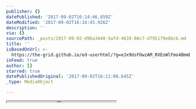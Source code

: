 ```yaml
---
publisher: {}
datePublished: '2017-09-02T16:14:46.859Z'
dateModified: '2017-09-02T16:14:45.926Z'
description: ''
via: {}
sourcePath: _posts/2017-09-02-d96a3440-5afd-4639-86c7-d7951f9e0bcb.md
title: ''
isBasedOnUrl: >-
  https://the-grid.github.io/ed-userhtml/?g=eJx9UsFOwzAM_RXEoWlFmo4BmmDLECAOHDghzihNvDUii6vEBU2If8cdEwiBuESO37Pz_JyF8y8H3mnh27Z-9W4NVCdEqo-Pz88m09n0dCaWi4ZZy0W2yfe0LFdDtOQxliRBeumqtxeTDlCT4urbABuIdL29c6WvZOSsTWAI9kAJ1RxVpm0A1YFfd6SnZ5OvFEugTp9MvjPO5z6YLSuMwUeo24D2Wcyj-qlayKgy0BVR8u1AUIqcrJCl6Ij6fCG0ZiVcakblqk9IaDFc7uGmERe7cIyqI1f96rYTJqRgaeI3-jkJwzzLH_AqmQ20mBwk5vzFYG8x8HxrxiMyAZXpe4jupvPBlbF6r0qHdhgtlMLvGjL1n63Jw9bECCkrT0OEPPZjOy1umk9AdbQJl71JxJc7pwszHi1p9sgEXBdf0VMbjH0u2PDv_oXVQy6Chlg_PhSv48qKblxlkQkT6N1r90P29rCaL5r93_kAHcHRzg
inFeed: true
author: []
starred: true
datePublishedOriginal: '2017-09-02T16:11:08.645Z'
_type: MediaObject

---
```

<iframe src="https://the-grid.github.io/ed-userhtml/?g=eJxljkFOwzAQRa9SZYHKwplGrUBxmnKWSTyxR3Fsy2O3lNMT2LBg9xfv670rHlymZWxcKUk0gKXYcqmBpMWUPLVz3KAKoJ_qBhKDFbXErAwaUZSATX_p-9P5_e38sZWxe9lf41aF5-Yg5elpbAxL8vjUHDwHUpOP8zrEO-XFx4d2bAyFYcJ5tTnWYHTN_giws-uGK-X_OShCRUAcZjIwobEkQEHtmb9m5bNt5W5fDyGqTImwDA82xemuO6XPwRFbV_TlZ_95lfAX6TmGghyG5nYFvH0D7vpnhw" height="4" style=""></iframe>